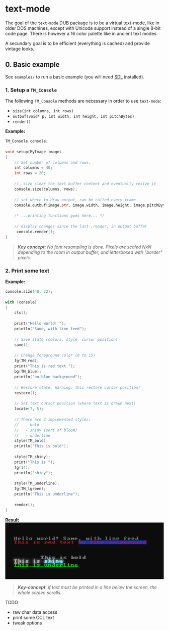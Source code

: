 # text-mode

The goal of the `text-mode` DUB package is to be a virtual text-mode, like in older DOS machines, except with Unicode support instead of a single 8-bit code page. There is however a 16 color palette like in ancient text modes.

A secundary goal is to be efficient (everything is cached) and provide vintage looks.


## 0. Basic example

See `examples/` to run a basic example (you will need [SDL](https://www.libsdl.org/) installed).


### 1. Setup a `TM_Console`


The following `TM_Console` methods are necessary in order to use `text-mode`:
   - `size(int columns, int rows)`
   - `outbuf(void* p, int width, int height, int pitchBytes)`
   - `render()`


**Example:**
```d
TM_Console console;

void setup(MyImage image)
{
    // Set number of columns and rows.
    int columns = 40;
    int rows = 20;
 
    // .size clear the text buffer content and eventually resize it
    console.size(columns, rows);
 
    // set where to draw output, can be called every frame
    console.outbuf(image.ptr, image.width, image.height, image.pitchBytes);
 
    /* ...printing functions goes here... */
 
    // display changes since the last .render, in output buffer
     console.render();
}
```

> _**Key concept**: No font resampling is done. Pixels are scaled NxN depending to the room in output buffer, and letterboxed with "border" pixels._

 ### 2. Print some text

 **Example:**
```d
console.size(40, 22);

with (console)
{
    cls();
 
    print("Hello world! ");
    println("Same, with line feed");
 
    // Save state (colors, style, cursor position)
    save();
 
    // Change foreground color (0 to 15)
    fg(TM_red);
    print("This is red text ");
    bg(TM_blue);
    println("on blue background");
 
    // Restore state. Warning: this restore cursor position!
    restore();
 
    // Set text cursor position (where text is drawn next)
    locate(7, 5);
 
    // There are 3 implemented styles:
    //   - bold
    //   - shiny (sort of bloom)
    //   - underline
    style(TM_bold);
    println("This is bold");
 
    style(TM_shiny);
    print("This is ");
    fg(14);
    println("shiny");
 
    style(TM_underline);
    fg(TM_lgreen);
    println("This is underline");
 
    render();
}
``` 

**Result**
![text-mode first example](example-1.png)



> _**Key-concept**: if text must be printed in a line below the screen, the whole screen scrolls._



TODO
- raw char data access
- print some CCL text
- tweak options

